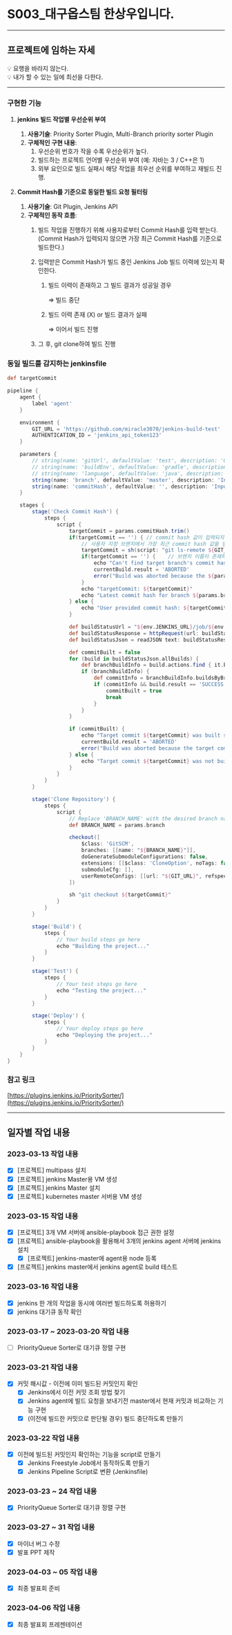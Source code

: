 # S003_대구옵스팀 한상우입니다.

---

## 프로젝트에 임하는 자세
<aside>
💡 요행을 바라지 않는다.
</aside>

<aside>
💡 내가 할 수 있는 일에 최선을 다한다.
</aside>


---
### 구현한 기능

1. **jenkins 빌드 작업별 우선순위 부여**
    1. **사용기술**: Priority Sorter Plugin, Multi-Branch priority sorter Plugin
    2. **구체적인 구현 내용**:
        1. 우선순위 번호가 작을 수록 우선순위가 높다.
        2. 빌드하는 프로젝트 언어별 우선순위 부여 (예: 자바는 3  /  C++은 1)
        3. 외부 요인으로 빌드 실패시 해당 작업을 최우선 순위를 부여하고 재빌드 진행.

1. **Commit Hash를 기준으로 동일한 빌드 요청 필터링**
    1. **사용기술**: Git Plugin, Jenkins API
    2. **구체적인 동작 흐름**:
        1. 빌드 작업을 진행하기 위해 사용자로부터 Commit Hash를 입력 받는다.
        (Commit Hash가 입력되지 않으면 가장 최근 Commit Hash를 기준으로 빌드한다.)
        2. 입력받은 Commit Hash가 빌드 중인 Jenkins Job 빌드 이력에 있는지 확인한다.
            1. 빌드 이력이 존재하고 그 빌드 결과가 성공일 경우
                
                ⇒ 빌드 중단
                
            2. 빌드 이력 존재 (X) or 빌드 결과가 실패 
                
                ⇒ 이어서 빌드 진행
                
        3. 그 후, git clone하여 빌드 진행


### 동일 빌드를 감지하는 jenkinsfile

```groovy
def targetCommit

pipeline {
    agent {
        label 'agent'
    }

    environment {
        GIT_URL = 'https://github.com/miracle3070/jenkins-build-test'
        AUTHENTICATION_ID = 'jenkins_api_token123'
    }

    parameters {
        // string(name: 'gitUrl', defaultValue: 'test', description: 'Git URL')
        // string(name: 'buildEnv', defaultValue: 'gradle', description: 'Build environment')
        // string(name: 'language', defaultValue: 'java', description: 'Programming language')
        string(name: 'branch', defaultValue: 'master', description: 'Input git branch name')
        string(name: 'commitHash', defaultValue: '', description: 'Input commit hash to build')
    }

    stages { 
        stage('Check Commit Hash') {
            steps {
                script {
                    targetCommit = params.commitHash.trim()
                    if(targetCommit == '') { // commit hash 값이 입력되지 않았을 경우.
                        // 사용자 지정 브랜치에서 가장 최근 commit hash 값을 얻어옴.
                        targetCommit = sh(script: "git ls-remote ${GIT_URL} ${params.branch} | awk '{print \$1}'", returnStdout: true).trim()
                        if(targetCommit == '') {    // 브랜치 이름이 존재하지 않을 경우 빌드 중지
                            echo "Can't find target branch's commit hash"
                            currentBuild.result = 'ABORTED'
                            error("Build was aborted because the ${params.branch} branch doesn't exist.")
                        }
                        echo "targetCommit: ${targetCommit}"
                        echo "Latest commit hash for branch ${params.branch}: ${targetCommit}"
                    } else {
                        echo "User provided commit hash: ${targetCommit}"
                    }

                    def buildStatusUrl = "${env.JENKINS_URL}/job/${env.JOB_NAME}/api/json?tree=allBuilds[result,actions[buildsByBranchName[*[*]]]]"
                    def buildStatusResponse = httpRequest(url: buildStatusUrl, authentication: AUTHENTICATION_ID, acceptType: 'APPLICATION_JSON')
                    def buildStatusJson = readJSON text: buildStatusResponse.content

                    def commitBuilt = false
                    for (build in buildStatusJson.allBuilds) {
                        def branchBuildInfo = build.actions.find { it.buildsByBranchName }
                        if (branchBuildInfo) {
                            def commitInfo = branchBuildInfo.buildsByBranchName.values().find { it.revision.SHA1.startsWith(targetCommit) }
                            if (commitInfo && build.result == 'SUCCESS') {
                                commitBuilt = true
                                break
                            }
                        }
                    }

                    if (commitBuilt) {
                        echo "Target commit ${targetCommit} was built successfully. Stopping the build."
                        currentBuild.result = 'ABORTED'
                        error("Build was aborted because the target commit ${targetCommit} has already been built successfully.")
                    } else {
                        echo "Target commit ${targetCommit} was not built or not built successfully. Continuing the build."
                    }
                }
            }
        }

        stage('Clone Repository') {
            steps {
                script {
                    // Replace 'BRANCH_NAME' with the desired branch name
                    def BRANCH_NAME = params.branch

                    checkout([
                        $class: 'GitSCM',
                        branches: [[name: "${BRANCH_NAME}"]],
                        doGenerateSubmoduleConfigurations: false,
                        extensions: [[$class: 'CloneOption', noTags: false, shallow: false, depth: 0, reference: '']],
                        submoduleCfg: [],
                        userRemoteConfigs: [[url: "${GIT_URL}", refspec: "+refs/heads/${BRANCH_NAME}:refs/remotes/origin/${BRANCH_NAME}"]]
                    ])

                    sh "git checkout ${targetCommit}"
                }
            }
        }

        stage('Build') {
            steps {
                // Your build steps go here
                echo "Building the project..."
            }
        }

        stage('Test') {
            steps {
                // Your test steps go here
                echo "Testing the project..."
            }
        }

        stage('Deploy') {
            steps {
                // Your deploy steps go here
                echo "Deploying the project..."
            }
        }
    }
}
```

### 참고 링크

[https://plugins.jenkins.io/PrioritySorter/](https://plugins.jenkins.io/PrioritySorter/)



---


## 일자별 작업 내용
### 2023-03-13 작업 내용
- [x]  [프로젝트] multipass 설치
- [x]  [프로젝트] jenkins Master용 VM 생성
- [x]  [프로젝트] jenkins Master 설치
- [x]  [프로젝트] kubernetes master 서버용 VM 생성

### 2023-03-15 작업 내용
- [x]  [프로젝트] 3개 VM 서버에 ansible-playbook 접근 권한 설정
- [x]  [프로젝트] ansible-playbook을 활용해서 3개의 jenkins agent 서버에 jenkins 설치
    - [x]  [프로젝트] jenkins-master에 agent용 node 등록
- [x]  [프로젝트] jenkins master에서 jenkins agent로 build 테스트

### 2023-03-16 작업 내용
- [x]  jenkins 한 개의 작업을 동시에 여러번 빌드하도록 허용하기
- [x]  jenkins 대기큐 동작 확인

### 2023-03-17 ~ 2023-03-20 작업 내용
- [ ]  PriorityQueue Sorter로 대기큐 정렬 구현

### 2023-03-21 작업 내용
- [x] 커밋 해시값 - 이전에 이미 빌드된 커밋인지 확인
    - [x]  Jenkins에서 이전 커밋 조회 방법 찾기
    - [x]  Jenkins agent에 빌드 요청을 보내기전 master에서 현재 커밋과 비교하는 기능 구현
    - [x]  (이전에 빌드한 커밋으로 판단될 경우) 빌드 중단하도록 만들기

### 2023-03-22 작업 내용
- [x]  이전에 빌드된 커밋인지 확인하는 기능을 script로 만들기
    - [x]  Jenkins Freestyle Job에서 동작하도록 만들기
    - [x]  Jenkins Pipeline Script로 변환 (Jenkinsfile)

### 2023-03-23 ~ 24 작업 내용
- [x]  PriorityQueue Sorter로 대기큐 정렬 구현

### 2023-03-27 ~ 31 작업 내용
- [x]  마이너 버그 수정
- [x]  발표 PPT 제작

### 2023-04-03 ~ 05 작업 내용
- [x]  최종 발표회 준비

### 2023-04-06 작업 내용
- [x]  최종 발표회 프레젠테이션



